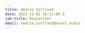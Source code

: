 ```yaml
---
title: Amalie Sortland
date: 2021-11-01 16:21:00 Z
job-title: Researcher
email: amalie.sortland@novel.audio
---
```



